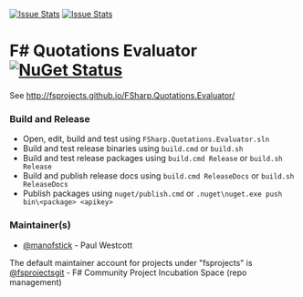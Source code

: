 [![Issue Stats](http://issuestats.com/github/fsprojects/FSharp.Quotations.Evaluator/badge/issue)](http://issuestats.com/github/fsprojects/FSharp.Quotations.Evaluator)
[![Issue Stats](http://issuestats.com/github/fsprojects/FSharp.Quotations.Evaluator/badge/pr)](http://issuestats.com/github/fsprojects/FSharp.Quotations.Evaluator)

F# Quotations Evaluator [![NuGet Status](http://img.shields.io/nuget/v/FSharp.Quotations.Evaluator.svg?style=flat)](https://www.nuget.org/packages/FSharp.Quotations.Evaluator/)
=======================

See http://fsprojects.github.io/FSharp.Quotations.Evaluator/

### Build and Release

- Open, edit, build and test using ``FSharp.Quotations.Evaluator.sln``
- Build and test release binaries using ``build.cmd`` or ``build.sh `` 
- Build and test release packages using ``build.cmd Release`` or ``build.sh Release`` 
- Build and publish release docs using ``build.cmd ReleaseDocs`` or ``build.sh ReleaseDocs`` 
- Publish packages using ``nuget/publish.cmd`` or ``.nuget\nuget.exe push bin\<package> <apikey>``

### Maintainer(s)

- [@manofstick](https://github.com/manofstick) - Paul Westcott

The default maintainer account for projects under "fsprojects" is [@fsprojectsgit](https://github.com/fsprojectsgit) - F# Community Project Incubation Space (repo management)

